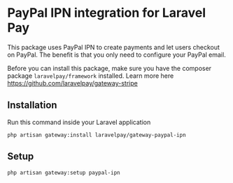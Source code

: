 # PayPal IPN integration for Laravel Pay
This package uses PayPal IPN to create payments and let users checkout on PayPal. The benefit is that you only need to configure your PayPal email.

Before you can install this package, make sure you have the composer package `laravelpay/framework` installed. Learn more here https://github.com/laravelpay/gateway-stripe

## Installation
Run this command inside your Laravel application

```
php artisan gateway:install laravelpay/gateway-paypal-ipn
```

## Setup
```
php artisan gateway:setup paypal-ipn
```
